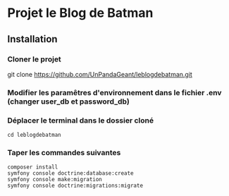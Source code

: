 # Projet le Blog de Batman

## Installation

### Cloner le projet

   git clone https://github.com/UnPandaGeant/leblogdebatman.git
   
### Modifier les paramêtres d'environnement dans le fichier .env (changer user_db et password_db)

### Déplacer le terminal dans le dossier cloné

    cd leblogdebatman

### Taper les commandes suivantes

```
composer install
symfony console doctrine:database:create
symfony console make:migration
symfony console doctrine:migrations:migrate
```